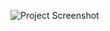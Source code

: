 
![Project Screenshot](https://encrypted-tbn0.gstatic.com/images?q=tbn:ANd9GcTwXr0r8Ucc5_YC6lx7MWhtjYZxVY_CIEuprg&s)
